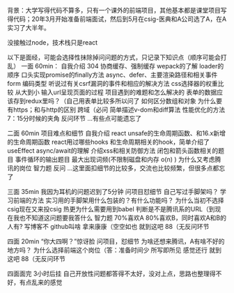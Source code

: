 背景：大学写得代码不算多，只有一个课外的前端项目，其他基本都是课堂项目写得代码；20年3月开始准备前端面试，然后到5月在csig-医典和A公司选了A，在A实习了大半年。

没接触过node，技术栈只是react

以下是面经，可能会选择性抹除掉问问题的方式，只记录下知识点（顺序可能会打乱）
一面 60min：
自我介绍
304 协商缓存、强制缓存
wepack的了解  loader的顺序
口头实现promise的finally方法
async、defer、主要渲染路径和相关事件
form 编码类型
听说过有关csrf漏洞的事件和相应的解决方法
css选择器的权重比较 从大到小
输入url呈现页面的过程
项目遇到的难题和怎么解决的
表单的数据应该存到redux里吗？（自己用表单比较多所以问了
如何区分数组和对象
为什么要有https；和与http的区别
跨域（必问
简单描述v-dom和diff算法
性能优化的方法
7：15分时候的夹角
反问环节
...有些点可能遗忘了

二面 60min
项目难点和细节
自我介绍
react unsafe的生命周期函数、和16.x新增的生命周期函数
react用过哪些hooks
和生命周期相关的hook，简单介绍了useEffect
async/await的理解
介绍xss和相关防御方法
闭包和箭头函数相关的题目
事件循环的输出题目
最大出现词频(不限制磁盘和内存  o(n) )
为什么又考虑腾讯的岗位
智力题
反问
...这里面扣细节的比较多，交流也比较频繁，但很多点都忘了

三面 35min  我因为耳机的问题迟到了5分钟
问项目怼细节
自己写过手脚架吗？
学习前端的方法
实习用的手脚架用什么包装的？有什么功能吗？
为什么当初不选择csig现在又来投csig
热更为什么需要用到babel
判断是不是腾讯系的URL（到现在我也不知道这问题要我答什么
智力题 70%喜欢A 80%喜欢B，同时喜欢A和B的人有?
写博客不  github叫啥 拿来康康（空空如也
就到这吧 88（无反问环节

四面 20min
“你大四啊？”惊讶脸
问项目，怼细节
为啥还想来腾讯，A有啥不好的地方吗？
为什么选择前端这个岗位（答：准备时间少  所写即所见  感觉还行
就到这吧 88（无反问环节

四面面完 3小时后挂
自己开放性问题都答得不太好，没对上点，思路也整理得不好，有点乱来的感觉